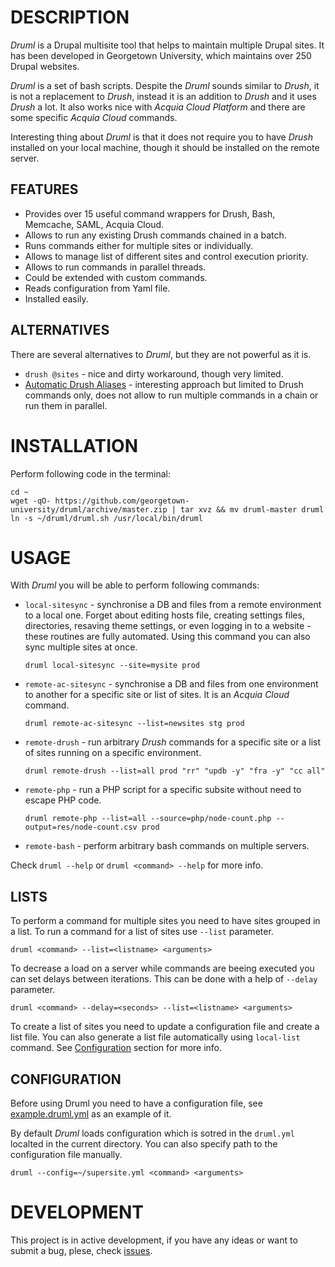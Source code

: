 DESCRIPTION
=====

*Druml* is a Drupal multisite tool that helps to maintain multiple Drupal sites. It has been developed in Georgetown University, which maintains over 250 Drupal websites.

*Druml* is a set of bash scripts. Despite the *Druml* sounds similar to *Drush*, it is not a replacement to *Drush*, instead it is an addition to *Drush* and it uses *Drush* a lot. It also works nice with *Acquia Cloud Platform* and there are some specific *Acquia Cloud* commands.

Interesting thing about *Druml* is that it does not require you to have *Drush* installed on your local machine, though it should be installed on the remote server.

FEATURES
-----
* Provides over 15 useful command wrappers for Drush, Bash, Memcache, SAML, Acquia Cloud.
* Allows to run any existing Drush commands chained in a batch.
* Runs commands either for multiple sites or individually.
* Allows to manage list of different sites and control execution priority.
* Allows to run commands in parallel threads.
* Could be extended with custom commands.
* Reads configuration from Yaml file.
* Installed easily.

ALTERNATIVES
-----

There are several alternatives to *Druml*, but they are not powerful as it is.

* `drush @sites` - nice and dirty workaround, though very limited.
* [Automatic Drush Aliases](http://dropbucket.org/node/749) - interesting approach but limited to Drush commands only, does not allow to run multiple commands in a chain or run them in parallel.

INSTALLATION
=====

Perform following code in the terminal:

  ```
  cd ~
  wget -qO- https://github.com/georgetown-university/druml/archive/master.zip | tar xvz && mv druml-master druml
  ln -s ~/druml/druml.sh /usr/local/bin/druml
  ```

USAGE
=====

With *Druml* you will be able to perform following commands:

* `local-sitesync` - synchronise a DB and files from a remote environment to a local one. Forget about editing hosts file, creating settings files, directories, resaving theme settings, or even logging in to a website - these routines are fully automated. Using this command you can also sync multiple sites at once.
  ```
  druml local-sitesync --site=mysite prod
  ```

* `remote-ac-sitesync` - synchronise a DB and files from one environment to another for a specific site or list of sites. It is an *Acquia Cloud* command.
  ```
  druml remote-ac-sitesync --list=newsites stg prod
  ```

* `remote-drush` -  run arbitrary *Drush* commands for a specific site or a list of sites running on a specific environment.
  ```
  druml remote-drush --list=all prod "rr" "updb -y" "fra -y" "cc all"
  ```

* `remote-php` - run a PHP script for a specific subsite without need to escape PHP code.
  ```
  druml remote-php --list=all --source=php/node-count.php --output=res/node-count.csv prod
  ```

* `remote-bash` - perform arbitrary bash commands on multiple servers.

Check `druml --help` or `druml <command> --help` for more info.

LISTS
-----

To perform a command for multiple sites you need to have sites grouped in a list. To run a command for a list of sites use `--list` parameter.

```
druml <command> --list=<listname> <arguments>
```

To decrease a load on a server while commands are beeing executed you can set delays between iterations. This can be done with a help of `--delay` parameter.

```
druml <command> --delay=<seconds> --list=<listname> <arguments>
```
To create a list of sites you need to update a configuration file and create a list file. You can also generate a list file automatically using `local-list` command. See [Configuration](#CONFIGURATION) section for more info.


CONFIGURATION
----
Before using Druml you need to have a configuration file, see [example.druml.yml](https://github.com/georgetown-university/druml/blob/master/example.druml.yml) as an example of it.


By default *Druml* loads configuration which is sotred in the `druml.yml` localted in the current directory. You can also specify path to the configuration file manually.
```
druml --config=~/supersite.yml <command> <arguments>
```

DEVELOPMENT
=====
This project is in active development, if you have any ideas or want to submit a bug, plese, check [issues](https://github.com/georgetown-university/druml/issues).

